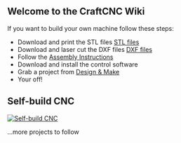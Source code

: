 ## Welcome to the CraftCNC Wiki ##

If you want to build your own machine follow these steps:

* Download and print the STL files [STL files](https://github.com/DesignAndMake/CraftCNC/wiki/STL-files)
* Download and laser cut the DXF files [DXF files](https://github.com/DesignAndMake/CraftCNC/wiki/DXF-files-10mm)
* Follow the [Assembly Instructions](https://github.com/DesignAndMake/CraftCNC/wiki/Assembly-Instructions)
* Download and install the control software
* Grab a project from [Design & Make](https://www.designandmake.com)
* Your off!

## Self-build CNC

[![Self-build CNC](http://img.youtube.com/vi/Zaxm20WJti4/0.jpg)](https://youtu.be/Zaxm20WJti4)

...more projects to follow
